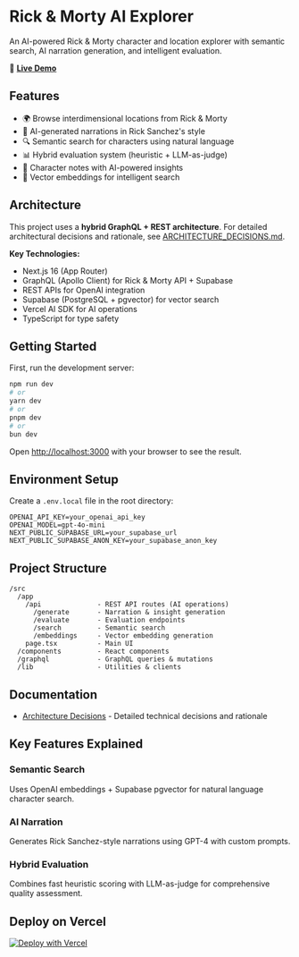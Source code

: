 # Rick & Morty AI Explorer

An AI-powered Rick & Morty character and location explorer with semantic search, AI narration generation, and intelligent evaluation.

🚀 **[Live Demo](https://rickmorty-ai.vercel.app/)**

## Features

- 🌍 Browse interdimensional locations from Rick & Morty
- 🤖 AI-generated narrations in Rick Sanchez's style
- 🔍 Semantic search for characters using natural language
- 📊 Hybrid evaluation system (heuristic + LLM-as-judge)
- 📝 Character notes with AI-powered insights
- 🎯 Vector embeddings for intelligent search

## Architecture

This project uses a **hybrid GraphQL + REST architecture**. For detailed architectural decisions and rationale, see [ARCHITECTURE_DECISIONS.md](./ARCHITECTURE_DECISIONS.md).

**Key Technologies:**

- Next.js 16 (App Router)
- GraphQL (Apollo Client) for Rick & Morty API + Supabase
- REST APIs for OpenAI integration
- Supabase (PostgreSQL + pgvector) for vector search
- Vercel AI SDK for AI operations
- TypeScript for type safety

## Getting Started

First, run the development server:

```bash
npm run dev
# or
yarn dev
# or
pnpm dev
# or
bun dev
```

Open [http://localhost:3000](http://localhost:3000) with your browser to see the result.

## Environment Setup

Create a `.env.local` file in the root directory:

```env
OPENAI_API_KEY=your_openai_api_key
OPENAI_MODEL=gpt-4o-mini
NEXT_PUBLIC_SUPABASE_URL=your_supabase_url
NEXT_PUBLIC_SUPABASE_ANON_KEY=your_supabase_anon_key
```

## Project Structure

```
/src
  /app
    /api              - REST API routes (AI operations)
      /generate       - Narration & insight generation
      /evaluate       - Evaluation endpoints
      /search         - Semantic search
      /embeddings     - Vector embedding generation
    page.tsx          - Main UI
  /components         - React components
  /graphql            - GraphQL queries & mutations
  /lib                - Utilities & clients
```

## Documentation

- [Architecture Decisions](./ARCHITECTURE_DECISIONS.md) - Detailed technical decisions and rationale

## Key Features Explained

### Semantic Search

Uses OpenAI embeddings + Supabase pgvector for natural language character search.

### AI Narration

Generates Rick Sanchez-style narrations using GPT-4 with custom prompts.

### Hybrid Evaluation

Combines fast heuristic scoring with LLM-as-judge for comprehensive quality assessment.

## Deploy on Vercel

[![Deploy with Vercel](https://vercel.com/button)](https://vercel.com/new)
